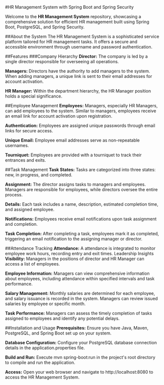 #HR Management System with Spring Boot and Spring Security

Welcome to the **HR Management System** repository, showcasing a comprehensive solution for efficient HR management built using Spring Boot, PostgreSQL, and Spring Security.

##About the System
The HR Management System is a sophisticated service platform tailored for HR management tasks. It offers a secure and accessible environment through username and password authentication.

##Features
###Company Hierarchy
**Director:** The company is led by a single director responsible for overseeing all operations.

**Managers:** Directors have the authority to add managers to the system. When adding managers, a unique link is sent to their email addresses for account activation.

**HR Manager:** Within the department hierarchy, the HR Manager position holds a special significance.

##Employee Management
**Employees:** Managers, especially HR Managers, can add employees to the system. Similar to managers, employees receive an email link for account activation upon registration.

**Authentication:** Employees are assigned unique passwords through email links for secure access.

**Unique Email:** Employee email addresses serve as non-repeatable usernames.

**Tourniquet:** Employees are provided with a tourniquet to track their entrances and exits.

##Task Management
**Task States:** Tasks are categorized into three states: new, in progress, and completed.

**Assignment:** The director assigns tasks to managers and employees. Managers are responsible for employees, while directors oversee the entire process.

**Details:** Each task includes a name, description, estimated completion time, and assigned employee.

**Notifications:** Employees receive email notifications upon task assignment and completion.

**Task Completion:** After completing a task, employees mark it as completed, triggering an email notification to the assigning manager or director.

##Attendance Tracking
**Attendance:** A attendance is integrated to monitor employee work hours, recording entry and exit times.
Leadership Insights
**Visibility:** Managers in the positions of director and HR Manager can access a list of employees.

**Employee Information:** Managers can view comprehensive information about employees, including attendance within specified intervals and task performance.

**Salary Management:** Monthly salaries are determined for each employee, and salary issuance is recorded in the system. Managers can review issued salaries by employee or specific month.

**Task Performance:** Managers can assess the timely completion of tasks assigned to employees and identify any potential delays.

##Installation and Usage
**Prerequisites:** Ensure you have Java, Maven, PostgreSQL, and Spring Boot set up on your system.

**Database Configuration:** Configure your PostgreSQL database connection details in the application.properties file.

**Build and Run:** Execute mvn spring-boot:run in the project's root directory to compile and run the application.

**Access:** Open your web browser and navigate to http://localhost:8080 to access the HR Management System.

